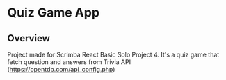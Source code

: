 # Quiz Game App

## Overview

Project made for Scrimba React Basic Solo Project 4.
It's a quiz game that fetch question and answers from Trivia API
(https://opentdb.com/api_config.php)
